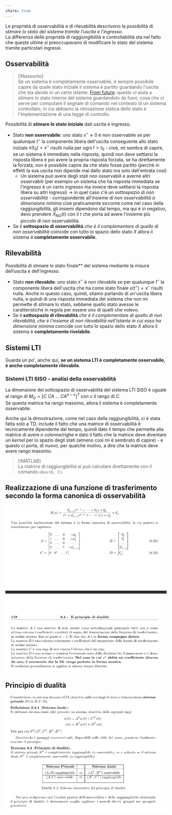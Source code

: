 ```yaml
---  
share: true  
---  
```

Le proprietà di osservabilità e di rilevabilità descrivono la possibilità di *stimare lo stato del sistema tramite l’uscita e l’ingresso*.   
La differenza delle proprietà di raggiungibilità e controllabilità sta nel fatto che queste ultime si preoccupavano di modificare lo stato del sistema tramite particolari ingressi.  
## Osservabilità  
  
>[!Riassunto]  
>Se un sistema è completamente osservabile, è sempre possibile capire da quale stato iniziale il sistema è partito guardando l'uscita che sta dando in un certo istante. [From future](./TAR20.Stima%20dello%20stato%20e%20regolatore%20dinamico.mdstimatore-dinamico): questo ci aiuta a stimare lo stato interno del sistema guardandolo da fuori, cosa che ci serve per computare il segnale di comando nel contesto di un sistema controllato, in cui abbiamo la retroazione statica dello stato e l'implementazione di una legge di controllo.   
  
Possibilità di **stimare lo stato iniziale** dati uscita e ingresso.  
- Stato **non osservabile**: uno stato $x^\star\ne0$ è non osservabile se per qualunque $t^\star$ la componente libera dell'uscita conseguente allo stato iniziale $x(t_0)=x^\star$ risulti nulla per ogni $t>t_0$ - cioè, mi sembra di capire, se un sistema è immediato nella risposta, quindi non deve settlarsi la risposta libera e poi avere la propria risposta forzata, se ha direttamente la forzata, non è possibile capire da che stato fosse partito (perchè in effetti la sua uscita non dipende mai dallo stato ma solo dall'entrata così)  
	- Un sistema può avere degli stati non osservabili e averne altri osservabili (per esempio un sistema che ha risposta immediata se l'ingresso è un certo ingresso ma invece deve settlarsi la risposta libera su altri ingressi) -> in quel caso c'è un *sottospazio di non osservabilità* - corrispondente all'*insieme di non osservabilità a dimensione minima* cioè praticamente siccome come nel caso della raggiungibilità, gli insiemi dipendono dal tempo, ma qui è in negativo, devo prendere $X_{\text{NO}}(t)$ con il $t$ che porta ad avere l'insieme più piccolo di non osservabilità.  
- Se il **sottospazio di osservabilità** *che è il complementare di quello di non osservabilità* coincide con tutto lo spazio dello stato $X$ allora il sistema è **completamente osservabile.**  
## Rilevabilità  
Possibilità di stimare lo stato finale** del sistema mediante la misura dell’uscita e dell’ingresso.  
- Stato **non rilevabile**: uno stato $x^\star$ è non rilevabile se per qualunque $t^\star$ la componente libera dell'uscita che ha come stato finale $x(t^\star)=x^\star$ risulti nulla. Anche in questo caso, quindi, stiamo parlando di un'uscita libera nulla, e quindi di una risposta immediata del sistema che non mi permette di stimare lo stato, sebbene quello stato avesse le caratteristiche in regola per essere uno di quelli che volevo.  
- Se il **sottospazio di rilevabilità** *che è il complementare di quello di non rilevabilità, che è l'insieme di non rilevabilità nell'istante in cui esso ha dimensione minima* coincide con tutto lo spazio dello stato $X$ allora il sistema è **completamente rivelabile**.  
  
## Sistemi LTI  
Guarda un po', anche qui, **se un sistema LTI è completamente osservabile, è anche completamente rilevabile**.  
### Sistemi LTI SISO - analisi della osservabilità  
La dimensione del sottospazio di osservabilità del sistema LTI SISO è uguale al rango di $M_O=[C\ CA\ \dots\ CA^{n-c}]^T$ con $c$ il rango di $C$.  
Se questa matrice ha rango massimo, allora il sistema è completamente osservabile.  
  
Anche qui la dimostrazione, come nel caso della raggiungibilità, ci è stata fatta solo a TD, include il fatto che una matrice di osservabilità è tecnicamente dipendente dal tempo, quindi dato il tempo che permette alla matrice di avere $n$ colonne/righe e dato il fatto che la matrice deve diventare un *kernel* per lo spazio degli stati (almeno così mi è sembrato di capire) - e questo ci porta, di nuovo, per qualche motivo, a dire che la matrice deve avere rango massimo.   
  
> [!MATLAB]  
> La matrice di raggiungibilità si può calcolare direttamente con il comando `obsv(A, C)`.  
  
## Realizzazione di una funzione di trasferimento secondo la forma canonica di osservabilità  
  
![Pasted image 20240206233429.png](./img/Pasted%20image%2020240206233429.png)  
  
## Principio di dualità  
![Pasted image 20240206233600.png](./img/Pasted%20image%2020240206233600.png)  
  
